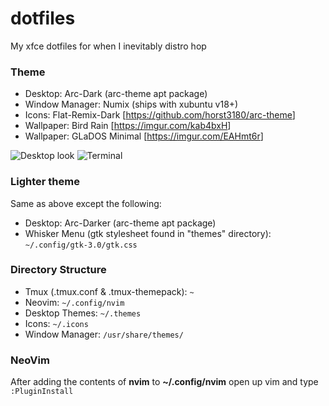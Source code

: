 # dotfiles
My xfce dotfiles for when I inevitably distro hop

### Theme
* Desktop: Arc-Dark (arc-theme apt package)
* Window Manager: Numix (ships with xubuntu v18+)
* Icons: Flat-Remix-Dark [<https://github.com/horst3180/arc-theme>]
* Wallpaper: Bird Rain [<https://imgur.com/kab4bxH>]
* Wallpaper: GLaDOS Minimal [<https://imgur.com/EAHmt6r>]

![Desktop look](https://i.imgur.com/SuNLzPE.png)
![Terminal](https://i.imgur.com/JbykP1w.png)

### Lighter theme
Same as above except the following: 
* Desktop: Arc-Darker (arc-theme apt package)
* Whisker Menu (gtk stylesheet found in "themes" directory): `~/.config/gtk-3.0/gtk.css`

### Directory Structure
* Tmux (.tmux.conf & .tmux-themepack): `~` 
* Neovim: `~/.config/nvim`
* Desktop Themes: `~/.themes`
* Icons: `~/.icons`
* Window Manager: `/usr/share/themes/` 

### NeoVim
After adding the contents of **nvim** to **~/.config/nvim** open up vim and type `:PluginInstall`
